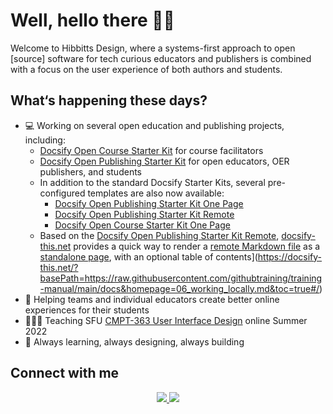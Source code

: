 # Well, hello there 👋🏼

Welcome to Hibbitts Design, where a systems-first approach to open [source] software for tech curious educators and publishers is combined with a focus on the user experience of both authors and students.

## What‘s happening these days?
- 💻 Working on several open education and publishing projects, including:
  - [Docsify Open Course Starter Kit](https://github.com/hibbitts-design/docsify-open-course-starter-kit) for course facilitators
  - [Docsify Open Publishing Starter Kit](https://github.com/hibbitts-design/docsify-open-publishing-starter-kit) for open educators, OER publishers, and students
  - In addition to the standard Docsify Starter Kits, several pre-configured templates are also now available:
    -  [Docsify Open Publishing Starter Kit One Page](https://github.com/hibbitts-design/docsify-open-publishing-starter-kit-one-page)
    -  [Docsify Open Publishing Starter Kit Remote](https://github.com/hibbitts-design/docsify-open-publishing-starter-kit-remote)
    -  [Docsify Open Course Starter Kit One Page](https://github.com/hibbitts-design/docsify-open-course-starter-kit-one-page)
  - Based on the [Docsify Open Publishing Starter Kit Remote](https://github.com/hibbitts-design/docsify-open-publishing-starter-kit-remote), [docsify-this.net](http://docsify-this.net/) provides a quick way to render a [remote Markdown file](https://github.com/githubtraining/training-manual/blob/main/docs/06_working_locally.md) as a [standalone page](https://docsify-this.net/?basePath=https://raw.githubusercontent.com/githubtraining/training-manual/main/docs&homepage=06_working_locally.md), with an optional table of contents](https://docsify-this.net/?basePath=https://raw.githubusercontent.com/githubtraining/training-manual/main/docs&homepage=06_working_locally.md&toc=true#/)
- 🛟 Helping teams and individual educators create better online experiences for their students
- 👨🏼‍🏫 Teaching SFU [CMPT-363 User Interface Design](https://canvas.sfu.ca/courses/69678) online Summer 2022
- 🌱 Always learning, always designing, always building

## Connect with me
<p align='center'>
  <a href="https://twitter.com/hibbittsdesign">
    <img src="https://img.shields.io/static/v1?label=Twitter&message=hibbittsdesign&color=blue&style=for-the-badge&logo=twitter&logoColor=white" />
  </a>
  <a href="https://www.linkedin.com/in/paulhibbitts/">
    <img src="https://img.shields.io/static/v1?label=LinkedIn&message=Paul%20Hibbitts&color=0072b1&style=for-the-badge&logo=linkedin&logoColor=white" />
  </a>
</p>
